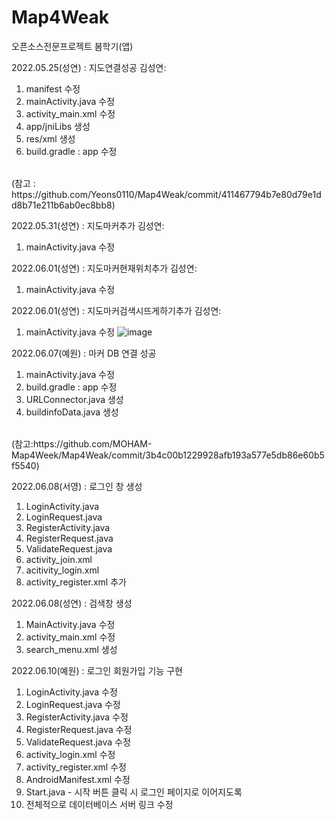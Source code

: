 # Map4Weak
오픈소스전문프로젝트 봄학기(앱)


2022.05.25(성연) :  지도연결성공
김성연:
1. manifest 수정
2. mainActivity.java 수정
3. activity_main.xml 수정
4. app/jniLibs 생성
5. res/xml 생성
6. build.gradle : app 수정 
<br>
(참고 : https://github.com/Yeons0110/Map4Weak/commit/411467794b7e80d79e1dd8b71e211b6ab0ec8bb8)


2022.05.31(성연) :  지도마커추가
김성연:

1. mainActivity.java 수정


2022.06.01(성연) :  지도마커현재위치추가
김성연:

1. mainActivity.java 수정

2022.06.01(성연) :  지도마커검색시뜨게하기추가
김성연:

1. mainActivity.java 수정
       ![image](https://user-images.githubusercontent.com/74572293/171294869-8e406d8f-f78d-48b6-84e4-84938aa3deac.png)

2022.06.07(예원) : 마커 DB 연결 성공
1. mainActivity.java 수정
2. build.gradle : app 수정
3. URLConnector.java 생성
4. buildinfoData.java 생성 
<br>
(참고:https://github.com/MOHAM-Map4Week/Map4Weak/commit/3b4c00b1229928afb193a577e5db86e60b5f5540)

2022.06.08(서영) : 로그인 창 생성
1. LoginActivity.java
2. LoginRequest.java
3. RegisterActivity.java
4. RegisterRequest.java
5. ValidateRequest.java
6. activity_join.xml
7. acitivity_login.xml
8. activity_register.xml
추가


2022.06.08(성연) : 검색창 생성
1. MainActivity.java 수정
2. activity_main.xml 수정
3. search_menu.xml 생성

2022.06.10(예원) : 로그인 회원가입 기능 구현
1. LoginActivity.java 수정
2. LoginRequest.java 수정
3. RegisterActivity.java 수정
4. RegisterRequest.java 수정
5. ValidateRequest.java 수정
6. activity_login.xml 수정
7. activity_register.xml 수정
8. AndroidManifest.xml 수정
9. Start.java - 시작 버튼 클릭 시 로그인 페이지로 이어지도록
10. 전체적으로 데이터베이스 서버 링크 수정

